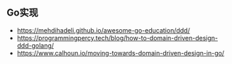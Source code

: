 
## Go实现

- https://mehdihadeli.github.io/awesome-go-education/ddd/
- https://programmingpercy.tech/blog/how-to-domain-driven-design-ddd-golang/
- https://www.calhoun.io/moving-towards-domain-driven-design-in-go/